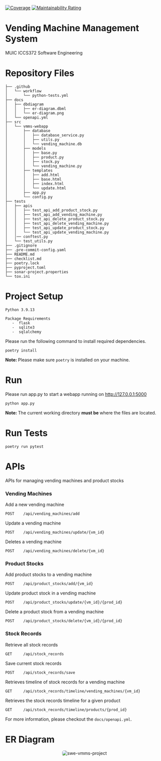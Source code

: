 [![Coverage](https://sonarcloud.io/api/project_badges/measure?project=DrNattapoom_vmms-webapp&metric=coverage)](https://sonarcloud.io/summary/new_code?id=DrNattapoom_vmms-webapp)
[![Maintainability Rating](https://sonarcloud.io/api/project_badges/measure?project=DrNattapoom_vmms-webapp&metric=sqale_rating)](https://sonarcloud.io/summary/new_code?id=DrNattapoom_vmms-webapp)

# Vending Machine Management System

MUIC ICCS372 Software Engineering

# Repository Files

```
├── .github
│   └── workflow
│       └── python-tests.yml
├── docs
│   ├── dbdiagram
│   │   ├── er-diagram.dbml
│   │   └── er-diagram.png
│   └── openapi.yml
├── src
│   └── vmms-webapp
│       ├── database
│       │   ├── database_service.py
│       │   ├── utils.py
│       │   └── vending_machine.db
│       ├── models
│       │   ├── base.py
│       │   ├── product.py
│       │   ├── stock.py
│       │   └── vending_machine.py
│       ├── templates
│       │   ├── add.html
│       │   ├── base.html
│       │   ├── index.html
│       │   └── update.html
│       ├── app.py
│       └── config.py
├── tests
│   ├── apis
│   │   ├── test_api_add_product_stock.py
│   │   ├── test_api_add_vending_machine.py
│   │   ├── test_api_delete_product_stock.py
│   │   ├── test_api_delete_vending_machine.py
│   │   ├── test_api_update_product_stock.py
│   │   └── test_api_update_vending_machine.py
│   │── conftest.py
│   └── test_utils.py
├── .gitignore
├── .pre-commit-config.yaml
├── README.md
├── checklist.md
├── poetry.lock
├── pyproject.toml
├── sonar-project.properties
└── tox.ini
```

# Project Setup

```
Python 3.9.13

Package Requirements
   -  flask
   -  sqlite3
   -  sqlalchemy
```

Please run the following command to install required dependencies.
```
poetry install
```
<b> Note: </b> Please make sure <code>poetry</code> is installed on your machine.

# Run

Please run app.py to start a webapp running on http://127.0.0.1:5000

```
python app.py
```

<b> Note: </b> The current working directory <b> must be </b> where the files are located.

# Run Tests

```
poetry run pytest
```

# APIs

APIs for managing vending machines and product stocks

### Vending Machines

Add a new vending machine
```
POST 	/api/vending_machines/add
```

Update a vending machine
```
POST 	/api/vending_machines/update/{vm_id}
```

Deletes a vending machine
```
POST 	/api/vending_machines/delete/{vm_id}
```

### Product Stocks

Add product stocks to a vending machine
```
POST 	/api/product_stocks/add/{vm_id}
```

Update product stock in a vending machine
```
POST 	/api/product_stocks/update/{vm_id}/{prod_id}
```

Delete a product stock from a vending machine
```
POST 	/api/product_stocks/delete/{vm_id}/{prod_id}
```

### Stock Records

Retrieve all stock records
```
GET 	/api/stock_records
```

Save current stock records
```
POST 	/api/stock_records/save
```

Retrieves timeline of stock records for a vending machine
```
GET 	/api/stock_records/timeline/vending_machines/{vm_id}
```

Retrieves the stock records timeline for a given product
```
GET     /api/stock_records/timeline/products/{prod_id}
```

For more information, please checkout the `docs/openapi.yml`.

# ER Diagram

<div align="center">
  <img src="https://user-images.githubusercontent.com/60769071/224496021-b83198ef-ac4a-465d-aca7-77ee1d54f9d0.png" alt="swe-vmms-project" style="border-radius: 5px;">
</div>
